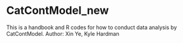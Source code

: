 # CatContModel_new
This is a handbook and R codes for how to conduct data analysis by CatContModel. Author: Xin Ye, Kyle Hardman
